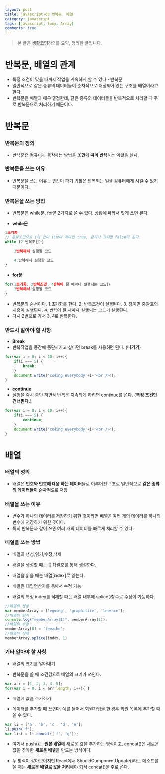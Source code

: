```yaml
---
layout: post
title: javascript-03 반복문, 배열
category: javascript
tags: [javascript, loop, Array]
comments: true
---
```


> 본 글은 [생활코딩](https://opentutorials.org/course/743/4724)강의를 요약, 정리한 글입니다.  

# 반복문, 배열의 관계

- 특정 조건이 맞을 때까지 작업을 계속하게 할 수 있다 - 반복문
- 일반적으로 같은 종류의 데이터들이 순차적으로 저장되어 있는 구조를 배열이라고 한다.
- 반복문은 배열과 매우 밀접한데, 같은 종류의 데이터들을 반복적으로 처리할 때 주로 반복문으로 처리하기 때문이다.

# 반복문

### 반복문의 정의

- 반복문은 컴퓨터가 동작하는 방법을 **조건에 따라 반복**하는 역할을 한다.

### 반복문을 쓰는 이유

- 반복문을 쓰는 이유는 인간이 하기 귀찮은 반복되는 일을 컴퓨터에게 시킬 수 있기 때문이다.

### 반복문을 쓰는 방법

- 반복문은 while문, for문 2가지로 쓸 수 있다. 상황에 따라서 맞게 쓰면 된다.

- **while문**

```javascript
1초기화
// 종료조건으로 i의 값이 10보다 작다면 true, 같거나 크다면 false가 된다.
while (2.반복조건){
    
    3반복해서 실행될 코드

    4.반복해서 실행할 코드
}

```
- **for문**

```javascript
for(1초기화; 2반복조건; 4반복이 될 때마다 실행되는 코드){
    3반복해서 실행될 코드
}
```
- 반복문의 순서이다. 1.초기화를 한다. 2. 반복조건이 실행된다. 3. 참이면 중괄호의 내용이 실행된다. 4. 반복이 될 때마다 실행되는 코드가 실행된다. 
- 다시 2번으로 가서 3, 4로 반복한다.

### 반드시 알아야 할 사항

- **Break**
- 반복작업을 중간에 중단시키고 싶다면 break를 사용하면 된다. (**나가기**)

```javascript
for(var i = 0; i < 10; i++){
    if(i === 5) {
        break;
    }
    document.write('coding everybody'+i+'<br />');
}
```
- **continue**
- 실행을 즉시 중단 하면서 반복은 지속되게 하려면 continue를 쓴다. (**특정 조건만 건너뛴다.**)

```javascript
for(var i = 0; i < 10; i++){
    if(i === 5) {
        continue;
    }
    document.write('coding everybody'+i+'<br />');
}
```
# 배열

### 배열의 정의

- 배열은 **번호와 번호에 대응 하는 데이터**들로 이루어진 구조로 일반적으로 **같은 종류의 데이터들이 순차적**으로 저장


### 배열을 쓰는 이유

- 변수가 하나의 데이터를 저장하기 위한 것이라면 배열은 여러 개의 데이터를 하나의 변수에 저장하기 위한 것이다.
- 특히 반복문과 같이 쓰면 여러 개의 데이터를 빠르게 처리할 수 있다.

### 배열을 쓰는 방법

- 배열의 생성,읽기,수정,삭제

- 배열을 생성할 때는 [] 대괄호를 통해 생성한다.
- 배열을 읽을 때는 배열[index]로 읽는다.
- 배열은 대입연산자를 통해서 수정 가능
- 배열의 특정 index를 삭제할 때는 배열 내부에 splice()함수로 수정이 가능하다.

```javascript
//배열의 생성
var memberArray = ['egoing', 'graphittie', 'leezhce'];
//배열의 읽기
console.log("memberArray[2]", memberArray[2]);
//배열의 수정
memberArray[0] = 'leezche';
//배열의 삭제
memberArray.splice(index, 1)
```


### 기타 알아야 할 사항

- 배열의 크기를 알아내기

- 반복문을 쓸 때 조건값으로 배열의 크기가 쓰인다.

```javascript
var arr = [1, 2, 3, 4, 5];
for(var i = 0; i < arr.length; i++){ }
```

- 배열에 값을 추가하기

- 데이터를 추가할 때 쓰인다. 예를 들어서 회원가입을 한 경우 회원 목록에 추가할 때 쓸 수 있다.

```javascript
var li = ['a', 'b', 'c', 'd', 'e'];
li.push('f');
var list = li.concat(['f', 'g']);
```

- 여기서 push()는 **원본 배열**에 새로운 값을 추가하는 방식이고, concat()은 새로운 값을 추가한 **새로운 배열**을 만드는 방식이다.

- 두 방식이 같아보이지만 React에서 ShouldComponentUpdate()라는 메소드를 쓸 때는 **새로운 배열로 값을 처리**해야 되서 concat()을 주로 쓴다.